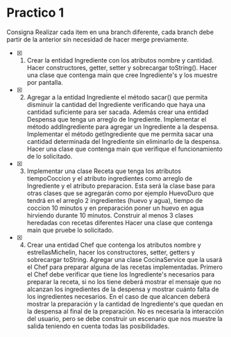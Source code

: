 # Practico 1

Consigna
Realizar cada item en una branch diferente, cada branch debe partir de la anterior sin necesidad de hacer merge previamente.

- [x] 1. Crear la entidad Ingrediente con los atributos nombre y cantidad. Hacer constructores, getter, setter y sobrecargar toString(). Hacer una clase que contenga main que cree Ingrediente's y los muestre por pantalla.

- [x] 2. Agregar a la entidad Ingrediente el método sacar() que permita disminuir la cantidad del Ingrediente verificando que haya una cantidad suficiente para ser sacada. Además crear una entidad Despensa que tenga un arreglo de Ingrediente. Implementar el método addIngrediente para agregar un Ingrediente a la despensa. Implementar el método getIngrediente que me permita sacar una cantidad determinada del Ingrediente sin eliminarlo de la despensa. Hacer una clase que contenga main que verifique el funcionamiento de lo solicitado.

- [x] 3. Implementar una clase Receta que tenga los atributos tiempoCoccion y el atributo ingredientes como arreglo de Ingrediente y el atributo preparacion. Esta será la clase base para otras clases que se agregarán como por ejemplo HuevoDuro que tendrá en el arreglo 2 ingredientes (huevo y agua), tiempo de coccion 10 minutos y en preparación poner un huevo en agua hirviendo durante 10 minutos. Construir al menos 3 clases heredadas con recetas diferentes Hacer una clase que contenga main que pruebe lo solicitado.

- [x] 4. Crear una entidad Chef que contenga los atributos nombre y estrellasMichelin, hacer los constructores, setter, getters y sobrecargar toString. Agregar una clase CocinaService que la usará el Chef para preparar alguna de las recetas implementadas. Primero el Chef debe verificar que tiene los Ingrediente's necesarios para preparar la receta, si no los tiene deberá mostrar el mensaje que no alcanzan los ingredientes de la despensa y mostrar cuánto falta de los ingredientes necesarios. En el caso de que alcancen deberá mostrar la preparación y la cantidad de Ingrediente's que quedan en la despensa al final de la preparación. No es necesaria la interacción del usuario, pero se debe construir un escenario que nos muestre la salida teniendo en cuenta todas las posibilidades.
